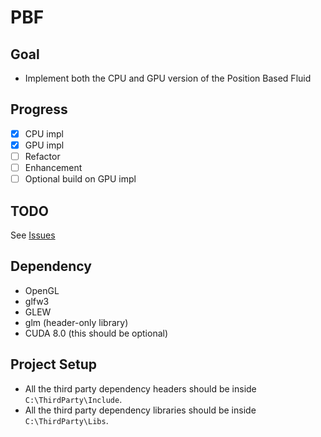 
# PBF

## Goal

- Implement both the CPU and GPU version of the Position Based Fluid

## Progress

- [x] CPU impl
- [x] GPU impl
- [ ] Refactor
- [ ] Enhancement
- [ ] Optional build on GPU impl

## TODO

See [Issues](https://github.com/k-ye/PbfVs/issues)

## Dependency

- OpenGL
- glfw3
- GLEW
- glm (header-only library)
- CUDA 8.0 (this should be optional)

## Project Setup

- All the third party dependency headers should be inside `C:\ThirdParty\Include`.
- All the third party dependency libraries should be inside `C:\ThirdParty\Libs`.